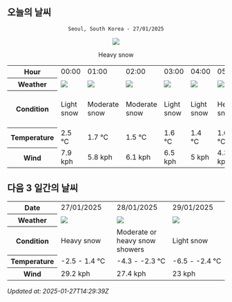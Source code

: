 ## 오늘의 날씨
<div align="center">

`Seoul, South Korea - 27/01/2025`

<img src="https://cdn.weatherapi.com/weather/64x64/day/338.png"/>

Heavy snow

</div>


<table>
    <tr>
        <th>Hour</th>
        <td>00:00</td><td>01:00</td><td>02:00</td><td>03:00</td><td>04:00</td><td>05:00</td><td>06:00</td><td>07:00</td><td>08:00</td><td>09:00</td><td>10:00</td><td>11:00</td><td>12:00</td><td>13:00</td><td>14:00</td><td>15:00</td><td>16:00</td><td>17:00</td><td>18:00</td><td>19:00</td><td>20:00</td><td>21:00</td><td>22:00</td><td>23:00</td>
    </tr>
    <tr>
        <th>Weather</th>
        <td><img src="https://cdn.weatherapi.com/weather/64x64/night/326.png"></img></td><td><img src="https://cdn.weatherapi.com/weather/64x64/night/332.png"></img></td><td><img src="https://cdn.weatherapi.com/weather/64x64/night/332.png"></img></td><td><img src="https://cdn.weatherapi.com/weather/64x64/night/326.png"></img></td><td><img src="https://cdn.weatherapi.com/weather/64x64/night/326.png"></img></td><td><img src="https://cdn.weatherapi.com/weather/64x64/night/338.png"></img></td><td><img src="https://cdn.weatherapi.com/weather/64x64/night/338.png"></img></td><td><img src="https://cdn.weatherapi.com/weather/64x64/night/338.png"></img></td><td><img src="https://cdn.weatherapi.com/weather/64x64/day/338.png"></img></td><td><img src="https://cdn.weatherapi.com/weather/64x64/day/338.png"></img></td><td><img src="https://cdn.weatherapi.com/weather/64x64/day/338.png"></img></td><td><img src="https://cdn.weatherapi.com/weather/64x64/day/332.png"></img></td><td><img src="https://cdn.weatherapi.com/weather/64x64/day/368.png"></img></td><td><img src="https://cdn.weatherapi.com/weather/64x64/day/332.png"></img></td><td><img src="https://cdn.weatherapi.com/weather/64x64/day/368.png"></img></td><td><img src="https://cdn.weatherapi.com/weather/64x64/day/338.png"></img></td><td><img src="https://cdn.weatherapi.com/weather/64x64/day/335.png"></img></td><td><img src="https://cdn.weatherapi.com/weather/64x64/day/326.png"></img></td><td><img src="https://cdn.weatherapi.com/weather/64x64/night/368.png"></img></td><td><img src="https://cdn.weatherapi.com/weather/64x64/night/368.png"></img></td><td><img src="https://cdn.weatherapi.com/weather/64x64/night/371.png"></img></td><td><img src="https://cdn.weatherapi.com/weather/64x64/night/371.png"></img></td><td><img src="https://cdn.weatherapi.com/weather/64x64/night/332.png"></img></td><td><img src="https://cdn.weatherapi.com/weather/64x64/night/326.png"></img></td>
    </tr>
    <tr>
        <th>Condition</th>
        <td width="200px">Light snow</td><td width="200px">Moderate snow</td><td width="200px">Moderate snow</td><td width="200px">Light snow</td><td width="200px">Light snow</td><td width="200px">Heavy snow</td><td width="200px">Heavy snow</td><td width="200px">Heavy snow</td><td width="200px">Heavy snow</td><td width="200px">Heavy snow</td><td width="200px">Heavy snow</td><td width="200px">Moderate snow</td><td width="200px">Light snow showers</td><td width="200px">Moderate snow</td><td width="200px">Light snow showers</td><td width="200px">Heavy snow</td><td width="200px">Patchy heavy snow</td><td width="200px">Light snow</td><td width="200px">Light snow showers</td><td width="200px">Light snow showers</td><td width="200px">Moderate or heavy snow showers</td><td width="200px">Moderate or heavy snow showers</td><td width="200px">Moderate snow</td><td width="200px">Light snow</td>
    </tr>
    <tr>
        <th>Temperature</th>
        <td>2.5 °C</td><td>1.7 °C</td><td>1.5 °C</td><td>1.6 °C</td><td>1.4 °C</td><td>1.6 °C</td><td>1.4 °C</td><td>1.3 °C</td><td>0.8 °C</td><td>-1.1 °C</td><td>-0.5 °C</td><td>0.1 °C</td><td>0.5 °C</td><td>0.2 °C</td><td>0.9 °C</td><td>-0.2 °C</td><td>-0.3 °C</td><td>-1.1 °C</td><td>-1.5 °C</td><td>-1.8 °C</td><td>-1.9 °C</td><td>-2 °C</td><td>-2.5 °C</td><td>-2.9 °C</td>
    </tr>
    <tr>
        <th>Wind</th>
        <td>7.9 kph</td><td>5.8 kph</td><td>6.1 kph</td><td>6.5 kph</td><td>5 kph</td><td>4.3 kph</td><td>4.3 kph</td><td>6.1 kph</td><td>10.1 kph</td><td>24.8 kph</td><td>20.2 kph</td><td>19.8 kph</td><td>21.2 kph</td><td>23.8 kph</td><td>23 kph</td><td>24.8 kph</td><td>29.2 kph</td><td>26.6 kph</td><td>24.8 kph</td><td>23.4 kph</td><td>23.4 kph</td><td>24.1 kph</td><td>24.1 kph</td><td>24.5 kph</td>
    </tr>
</table>


## 다음 3 일간의 날씨


<table>
    <tr>
        <th>Date</th>
        <td>27/01/2025</td><td>28/01/2025</td><td>29/01/2025</td>
    </tr>
    <tr>
        <th>Weather</th>
        <td><img src="https://cdn.weatherapi.com/weather/64x64/day/338.png"/></td><td><img src="https://cdn.weatherapi.com/weather/64x64/day/371.png"/></td><td><img src="https://cdn.weatherapi.com/weather/64x64/day/326.png"/></td>
    </tr>
    <tr>
        <th>Condition</th>
        <td width="200px">Heavy snow</td><td width="200px">Moderate or heavy snow showers</td><td width="200px">Light snow</td>
    </tr>
    <tr>
        <th>Temperature</th>
        <td>-2.5 -  1.4 °C</td><td>-4.3 -  -2.3 °C</td><td>-6.5 -  -2.4 °C</td>
    </tr>
    <tr>
        <th>Wind</th>
        <td>29.2 kph</td><td>27.4 kph</td><td>23 kph</td>
    </tr>
</table>


*Updated at: 2025-01-27T14:29:39Z*
